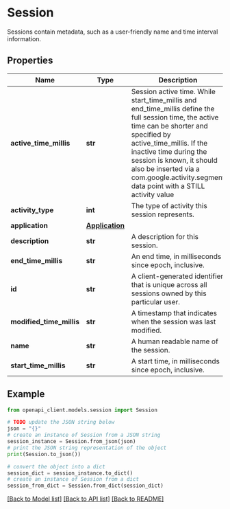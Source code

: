 # Session

Sessions contain metadata, such as a user-friendly name and time interval information.

## Properties

Name | Type | Description | Notes
------------ | ------------- | ------------- | -------------
**active_time_millis** | **str** | Session active time. While start_time_millis and end_time_millis define the full session time, the active time can be shorter and specified by active_time_millis. If the inactive time during the session is known, it should also be inserted via a com.google.activity.segment data point with a STILL activity value | [optional] 
**activity_type** | **int** | The type of activity this session represents. | [optional] 
**application** | [**Application**](Application.md) |  | [optional] 
**description** | **str** | A description for this session. | [optional] 
**end_time_millis** | **str** | An end time, in milliseconds since epoch, inclusive. | [optional] 
**id** | **str** | A client-generated identifier that is unique across all sessions owned by this particular user. | [optional] 
**modified_time_millis** | **str** | A timestamp that indicates when the session was last modified. | [optional] 
**name** | **str** | A human readable name of the session. | [optional] 
**start_time_millis** | **str** | A start time, in milliseconds since epoch, inclusive. | [optional] 

## Example

```python
from openapi_client.models.session import Session

# TODO update the JSON string below
json = "{}"
# create an instance of Session from a JSON string
session_instance = Session.from_json(json)
# print the JSON string representation of the object
print(Session.to_json())

# convert the object into a dict
session_dict = session_instance.to_dict()
# create an instance of Session from a dict
session_from_dict = Session.from_dict(session_dict)
```
[[Back to Model list]](../README.md#documentation-for-models) [[Back to API list]](../README.md#documentation-for-api-endpoints) [[Back to README]](../README.md)


